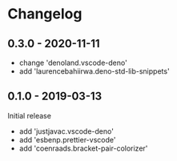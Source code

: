 # Changelog

## 0.3.0 - 2020-11-11

- change 'denoland.vscode-deno'
- add 'laurencebahiirwa.deno-std-lib-snippets'

## 0.1.0 - 2019-03-13

Initial release

- add 'justjavac.vscode-deno'
- add 'esbenp.prettier-vscode'
- add 'coenraads.bracket-pair-colorizer'
